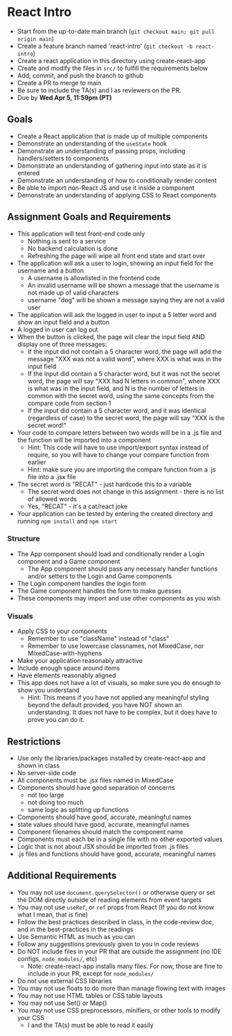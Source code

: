 # React Intro

* Start from the up-to-date main branch (`git checkout main; git pull origin main`)
* Create a feature branch named 'react-intro' (`git checkout -b react-intro`)
* Create a react application in this directory using create-react-app
* Create and modify the files in `src/` to fulfill the requirements below
* Add, commit, and push the branch to github
* Create a PR to merge to main
* Be sure to include the TA(s) and I as reviewers on the PR.  
* Due by **Wed Apr 5, 11:59pm (PT)**

## Goals

- Create a React application that is made up of multiple components
- Demonstrate an understanding of the `useState` hook
- Demonstrate an understanding of passing props, including handlers/setters to components
- Demonstrate an understanding of gathering input into state as it is entered
- Demonstrate an understanding of how to conditionally render content
- Be able to import non-React JS and use it inside a component
- Demonstrate an understanding of applying CSS to React components

## Assignment Goals and Requirements
- This application will test front-end code only
  - Nothing is sent to a service
  - No backend calculation is done
  - Refreshing the page will wipe all front end state and start over
- The application will ask a user to login, showing an input field for the username and a button
  - A username is allowlisted in the frontend code
  - An invalid username will be shown a message that the username is not made up of valid characters
  - username "dog" will be shown a message saying they are not a valid user
- The application will ask the logged in user to input a 5 letter word and show an input field and a button
- A logged in user can log out
- When the button is clicked, the page will clear the input field AND display one of three messages:
  - If the input did not contain a 5 character word, the page will add the message "XXX was not a valid word", where XXX is what was in the input field
  - If the input did contain a 5 character word, but it was not the secret word, the page will say "XXX had N letters in common", where XXX is what was in the input field, and N is the number of letters in common with the secret word, using the same concepts from the compare code from section 1
  - If the input did contain a 5 character word, and it was identical (regardless of case) to the secret word, the page will say "XXX is the secret word!"
- Your code to compare letters between two words will be in a .js file and the function will be imported into a component
  - Hint: This code will have to use import/export syntax instead of require, so you will have to change your compare function from earlier
  - Hint: make sure you are importing the compare function from a .js file into a .jsx file
- The secret word is "RECAT" - just hardcode this to a variable
  - The secret word does not change in this assignment - there is no list of allowed words
  - Yes, "RECAT" - it's a cat/react joke
- Your application can be tested by entering the created directory and running `npm install` and `npm start`
### Structure
- The App component should load and conditionally render a Login component and a Game component
  - The App component should pass any necessary handler functions and/or setters to the Login and Game components
- The Login component handles the login form
- The Game component handles the form to make guesses
- These components may import and use other components as you wish
### Visuals
- Apply CSS to your components
  - Remember to use "className" instead of "class"
  - Remember to use lowercase classnames, not MixedCase, nor MixedCase-with-hyphens
- Make your application reasonably attractive
- Include enough space around items
- Have elements reasonably aligned
- This app does not have a lot of visuals, so make sure you do enough to show you understand
  - Hint: This means if you have not applied any meaningful styling beyond the default provided, you have NOT shown an understanding.  It does not have to be complex, but it does have to prove you can do it. 

## Restrictions
- Use only the libraries/packages installed by create-react-app and shown in class
- No server-side code
- All components must be .jsx files named in MixedCase
- Components should have good separation of concerns
  - not too large
  - not doing too much
  - same logic as splitting up functions
- Components should have good, accurate, meaningful names
- state values should have good, accurate, meaningful names
- Component filenames should match the component name
- Components must each be in a single file with no other exported values
- Logic that is not about JSX should be imported from .js files
- .js files and functions should have good, accurate, meaningful names

## Additional Requirements
- You may not use `document.querySelector()` or otherwise query or set the DOM directly outside of reading elements from event targets
- You may not use `useRef`, or `ref` props from React (If you do not know what I mean, that is fine)
- Follow the best practices described in class, in the code-review doc, and in the best-practices in the readings
- Use Semantic HTML as much as you can
- Follow any suggestions previously given to you in code reviews
- Do NOT include files in your PR that are outside the assignment (no IDE configs, `node_modules/`, etc)
  - Note: create-react-app installs many files.  For now, those are fine to include in your PR, except for `node_modules/`
- Do not use external CSS libraries
- You may not use floats to do more than manage flowing text with images
- You may not use HTML tables or CSS table layouts
- You may not use Set() or Map() 
- You may not use CSS preprocessors, minifiers, or other tools to modify your CSS
  - I and the TA(s) must be able to read it easily
